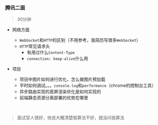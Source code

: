 ### 腾讯二面

> 30分钟

- 网络方面
  - `WebSocket`和`HTTP`的区别（不用参考，我简历写很多`WebSocket`）
  - `HTTP`常见请求头
    - 有用过什么`Content-Type`
    - `connection: keep-alive`什么用

- 项目

  - 项目中图片如何进行优化，怎么做图片预加载
  - 平时如何调试。。。`console.log`和`performance`（chrome的控制台工具）
  - 异步路由实现的首屏渲染优化是如何实现的
  - 前端静态资源分离部署的优势在哪里

  ​

> 面试官人很好，他说大概清楚我算法不好，就没问我算法

